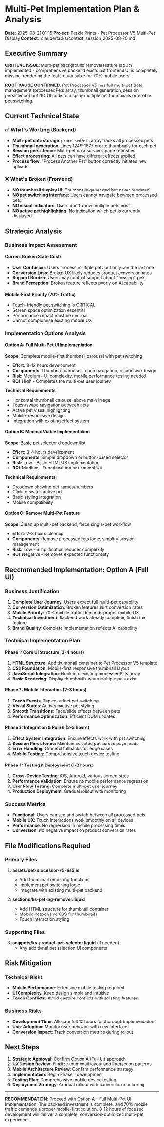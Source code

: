 # Multi-Pet Implementation Plan & Analysis
**Date**: 2025-08-21 01:15
**Project**: Perkie Prints - Pet Processor V5 Multi-Pet Display
**Context**: .claude/tasks/context_session_2025-08-20.md

## Executive Summary

**CRITICAL ISSUE**: Multi-pet background removal feature is 50% implemented - comprehensive backend exists but frontend UI is completely missing, rendering the feature unusable for 70% mobile users.

**ROOT CAUSE CONFIRMED**: Pet Processor V5 has full multi-pet data management (processedPets array, thumbnail generation, session persistence) but NO UI code to display multiple pet thumbnails or enable pet switching.

## Current Technical State

### ✅ What's Working (Backend)
- **Multi-pet data storage**: `processedPets` array tracks all processed pets
- **Thumbnail generation**: Lines 1249-1677 create thumbnails for each pet
- **Session persistence**: Multi-pet data survives page refreshes
- **Effect processing**: All pets can have different effects applied
- **Process flow**: "Process Another Pet" button correctly initiates new uploads

### ❌ What's Broken (Frontend)
- **NO thumbnail display UI**: Thumbnails generated but never rendered
- **NO pet switching interface**: Users cannot navigate between processed pets
- **NO visual indicators**: Users don't know multiple pets exist
- **NO active pet highlighting**: No indication which pet is currently displayed

## Strategic Analysis

### Business Impact Assessment

#### Current Broken State Costs
- **User Confusion**: Users process multiple pets but only see the last one
- **Conversion Loss**: Broken UX likely reduces product conversion rates
- **Support Burden**: Users may contact support about "missing" pets
- **Brand Perception**: Broken feature reflects poorly on AI capability

#### Mobile-First Priority (70% Traffic)
- Touch-friendly pet switching is CRITICAL
- Screen space optimization essential
- Performance impact must be minimal
- Cannot compromise existing mobile UX

### Implementation Options Analysis

#### Option A: Full Multi-Pet UI Implementation
**Scope**: Complete mobile-first thumbnail carousel with pet switching
- **Effort**: 8-12 hours development
- **Components**: Thumbnail carousel, touch navigation, responsive design
- **Risk**: Medium - UI complexity, mobile performance testing needed
- **ROI**: High - Completes the multi-pet user journey

**Technical Requirements**:
- Horizontal thumbnail carousel above main image
- Touch/swipe navigation between pets
- Active pet visual highlighting
- Mobile-responsive design
- Integration with existing effect system

#### Option B: Minimal Viable Implementation
**Scope**: Basic pet selector dropdown/list
- **Effort**: 3-4 hours development
- **Components**: Simple dropdown or button-based selector
- **Risk**: Low - Basic HTML/JS implementation
- **ROI**: Medium - Functional but not optimal UX

**Technical Requirements**:
- Dropdown showing pet names/numbers
- Click to switch active pet
- Basic styling integration
- Mobile compatibility

#### Option C: Remove Multi-Pet Feature
**Scope**: Clean up multi-pet backend, force single-pet workflow
- **Effort**: 2-3 hours cleanup
- **Components**: Remove processedPets logic, simplify session management
- **Risk**: Low - Simplification reduces complexity
- **ROI**: Negative - Removes expected functionality

## Recommended Implementation: Option A (Full UI)

### Business Justification
1. **Complete User Journey**: Users expect full multi-pet capability
2. **Conversion Optimization**: Broken features hurt conversion rates
3. **Mobile Priority**: 70% mobile traffic demands proper mobile UX
4. **Technical Investment**: Backend work already complete, finish the feature
5. **Brand Quality**: Complete implementation reflects AI capability

### Technical Implementation Plan

#### Phase 1: Core UI Structure (3-4 hours)
1. **HTML Structure**: Add thumbnail container to Pet Processor V5 template
2. **CSS Foundation**: Mobile-first responsive thumbnail layout
3. **JavaScript Integration**: Hook into existing processedPets array
4. **Basic Rendering**: Display thumbnails when multiple pets exist

#### Phase 2: Mobile Interaction (2-3 hours)
1. **Touch Events**: Tap-to-select pet switching
2. **Visual States**: Active/inactive pet styling
3. **Smooth Transitions**: Fade/slide effects between pets
4. **Performance Optimization**: Efficient DOM updates

#### Phase 3: Integration & Polish (2-3 hours)
1. **Effect System Integration**: Ensure effects work with pet switching
2. **Session Persistence**: Maintain selected pet across page loads
3. **Error Handling**: Graceful fallbacks for edge cases
4. **Mobile Testing**: Comprehensive touch device testing

#### Phase 4: Testing & Deployment (1-2 hours)
1. **Cross-Device Testing**: iOS, Android, various screen sizes
2. **Performance Validation**: Ensure no mobile performance regression
3. **User Flow Testing**: Complete multi-pet user journey
4. **Production Deployment**: Gradual rollout with monitoring

### Success Metrics
- **Functional**: Users can see and switch between all processed pets
- **Mobile UX**: Touch interactions work smoothly on all devices
- **Performance**: No regression in mobile processing times
- **Conversion**: No negative impact on product conversion rates

## File Modifications Required

### Primary Files
1. **assets/pet-processor-v5-es5.js**
   - Add thumbnail rendering functions
   - Implement pet switching logic
   - Integrate with existing multi-pet backend

2. **sections/ks-pet-bg-remover.liquid**
   - Add HTML structure for thumbnail container
   - Mobile-responsive CSS for thumbnails
   - Touch interaction styling

### Supporting Files
3. **snippets/ks-product-pet-selector.liquid** (if needed)
   - Any additional pet selection UI components

## Risk Mitigation

### Technical Risks
- **Mobile Performance**: Extensive mobile testing required
- **UI Complexity**: Keep design simple and intuitive
- **Touch Conflicts**: Avoid gesture conflicts with existing features

### Business Risks
- **Development Time**: Allocate full 12 hours for thorough implementation
- **User Adoption**: Monitor user behavior with new interface
- **Conversion Impact**: Track conversion metrics during rollout

## Next Steps

1. **Strategic Approval**: Confirm Option A (Full UI) approach
2. **UX Design Review**: Finalize thumbnail layout and interaction patterns  
3. **Mobile Architecture Review**: Confirm performance strategy
4. **Implementation**: Begin Phase 1 development
5. **Testing Plan**: Comprehensive mobile device testing
6. **Deployment Strategy**: Gradual rollout with conversion monitoring

---

**RECOMMENDATION**: Proceed with Option A - Full Multi-Pet UI Implementation. The backend investment is complete, and 70% mobile traffic demands a proper mobile-first solution. 8-12 hours of focused development will deliver a complete, conversion-optimized multi-pet experience.
